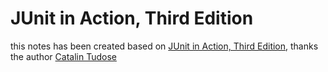 # JUnit in Action, Third Edition
this notes has been created based on [JUnit in Action, Third Edition](https://learning.oreilly.com/library/view/junit-in-action/9781617297045/), thanks the author [Catalin Tudose](https://twitter.com/CatalinTudose5?ref_src=twsrc%5Egoogle%7Ctwcamp%5Eserp%7Ctwgr%5Eauthor)
